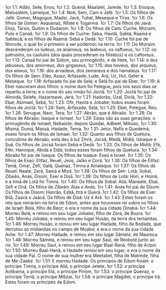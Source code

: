 1cr 1.1: Adão, Sete, Enos,
1cr 1.2: Quenã, Maalalel, Jarede,
1cr 1.3: Enoque, Matusalém, Lameque,
1cr 1.4: Noé, Sem, Cam e Jafé.
1cr 1.5: Os filhos de Jafé: Gomer, Magogue, Madai, Javã, Tubal, Meseque e Tiras.
1cr 1.6: Os filhos de Gomer: Asquenaz, Rifate e Togarma.
1cr 1.7: Os filhos de Javã: Elisá, Társis, Quitim e Dodanim.
1cr 1.8: Os filhos de Cam: Cuche, Mizraim, Pute e Canaã.
1cr 1.9: Os filhos de Cuche: Seba, Havilá, Sabtá, Raamá e Sabtecá; e os filhos de Raamá: Sebá e Dedã.
1cr 1.10: Cuche foi pai de Ninrode, o qual foi o primeiro a ser poderoso na terra:
1cr 1.11: De Mizraim descenderam os ludeus, os anameus, os leabeus, os naftueus,
1cr 1.12: os patrusins, os casluins {dos quais procederam os filisteus} e os caftoreus.
1cr 1.13: Canaã foi pai de Sidom, seu primogênito, e de Hete,
1cr 1.14: e dos jebuseus, dos amorreus, dos girgaseus,
1cr 1.15: dos heveus, dos arqueus, dos sineus,
1cr 1.16: dos arvadeus, dos zemareus e dos hamateus.
1cr 1.17: Os filhos de Sem: Elão, Assur, Arfaxade, Lude, Arã, Uz, Hul, Geter e Meseque.
1cr 1.18: Arfaxade foi pai de Selá; e Selá foi pai de Eber.
1cr 1.19: A Eber nasceram dois filhos: o nome dum foi Pelegue, pois nos seus dias se repartiu a terra; e o nome do seu irmão foi Joctã.
1cr 1.20: Joctã foi pai de Almodá, Selefe, Hazarmavé, Jerá,
1cr 1.21: Hadorão, Uzal, Diclá,
1cr 1.22: Ebal, Abimael, Sebá,
1cr 1.23: Ofir, Havilá e Jobabe; todos esses foram filhos de Joctã.
1cr 1.24: Sem, Arfaxade, Selá;
1cr 1.25: Eber, Pelegue, Reú;
1cr 1.26: Serugue, Naor, Tera;
1cr 1.27: Abrão, que é Abraão.
1cr 1.28: Os filhos de Abraão: Isaque e Ismael.
1cr 1.29: Estas são as suas gerações: o primogênito de Ismael, Nebaiote; depois Quedar, Adbeel, Mibsão,
1cr 1.30: Misma, Dumá, Massá, Hadade, Tema,
1cr 1.31: Jetur, Nafis e Quedemá; esses foram os filhos de Ismael.
1cr 1.32: Quanto aos filhos de Quetura, concubina de Abraão, esta deu à luz Zinrã, Jocsã, Medã, Midiã, Isbaque e Suá. Os filhos de Jocsã foram Sebá e Dedã.
1cr 1.33: Os filhos de Midiã: Efá, Efer, Hanoque, Abidá e Eldá; todos esses foram filhos de Quetura.
1cr 1.34: Abraão foi pai de Isaque. Os filhos de Isaque: Esaú e Israel.
1cr 1.35: Os filhos de Esaú: Elifaz, Reuel, Jeús, Jalão e Corá.
1cr 1.36: Os filhos de Elifaz: Temã, Omar, Zefi, Gatã, Quenaz, Timna e Amaleque.
1cr 1.37: Os filhos de Reuel: Naate, Zerá, Samá e Mizá.
1cr 1.38: Os filhos de Seir: Lotã, Sobal, Zibeão, Anás, Disom, Eser e Disã.
1cr 1.39: Os filhos de Lotã: Hori, e Homã; e a irmã de Lotã foi Timna.
1cr 1.40: Os filhos de Sobal: Aliã, Manaate, Ebal, Sefi e Onã. Os filhos de Zibeão: Aías e Anás.
1cr 1.41: Anás foi pai de Disom. Os filhos de Disom: Hanrão, Esbã, Itrã e Querã.
1cr 1.42: Os filhos de Eser: Bilã, Zaavã e Jaacã. Os filhos de Disã: Uz e Arã.
1cr 1.43: Estes foram os reis que reinaram na terra de Edom, antes que houvesse rei sobre os filhos de Israel: Belá, filho de Beor; e era o nome da sua cidade Dinabá.
1cr 1.44: Morreu Belá, e reinou em seu lugar Jobabe, filho de Zerá, de Bozra.
1cr 1.45: Morreu Jobabe, e reinou em seu lugar Husão, da terra dos temanitas.
1cr 1.46: Morreu Husão, e reinou em seu lugar Hadade, filho de Bedade, que derrotou os midianitas no campo de Moabe; e era o nome da sua cidade Avite.
1cr 1.47: Morreu Hadade, e reinou em seu lugar Sâmela, de Masreca.
1cr 1.48: Morreu Sâmela, e reinou em seu lugar Saul, de Reobote junto ao rio.
1cr 1.49: Morreu Saul, e reinou em seu lugar Baal-Ranã, filho de Acbor.
1cr 1.50: Morreu Baal-Hanã, e Hadade reinou em seu lugar; e era o nome da sua cidade Paí. O nome de sua mulher era Meetabel, filha de Matrede, filha de Me-Zaabe.
1cr 1.51: E morreu Hadade. Os príncipes de Edom foram: o príncipe Timna, o príncipe Aliá, o príncipe Jetete,
1cr 1.52: o príncipe Aolíbama, o príncipe Elá, o príncipe Pinom,
1cr 1.53: o príncipe Quenaz, o príncipe Temã, o príncipe Mibzar,
1cr 1.54: o príncipe Magdiel, o príncipe lrã. Estes foram os príncipes de Edom.
